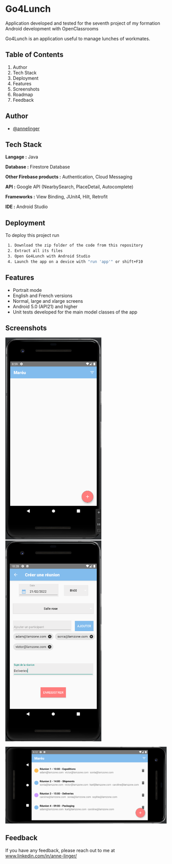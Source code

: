 # Go4Lunch
Application developed and tested for the seventh project of my formation Android development with OpenClassrooms

Go4Lunch is an application useful to manage lunches of workmates.


## Table of Contents
1. Author
2. Tech Stack
3. Deployment
4. Features
5. Screenshots
6. Roadmap
7. Feedback


## Author

- [@annelinger](https://www.github.com/annelinger)


## Tech Stack

**Langage :** Java

**Database :** Firestore Database

**Other Firebase products :** Authentication, Cloud Messaging

**API :** Google API (NearbySearch, PlaceDetail, Autocomplete)

**Frameworks :** View Binding, JUnit4, Hilt, Retrofit

**IDE :** Android Studio


## Deployment

To deploy this project run

```bash
 1. Download the zip folder of the code from this repository
 2. Extract all its files
 3. Open Go4Lunch with Android Studio
 4. Launch the app on a device with "run 'app'" or shift+F10
```


## Features

- Portrait mode
- English and French versions
- Normal, large and xlarge screens
- Android 5.0 (API21) and higher
- Unit tests developed for the main model classes of the app


## Screenshots

<img src="https://github.com/AnneLinger/Mareu/blob/704507368ad5709c7c3e4bdb870dacf05b992e53/img/Screenshot%202022-02-11%20085934.png" alt="Main activity" width="300"/>&nbsp;&nbsp;&nbsp;&nbsp;<img src="https://github.com/AnneLinger/Mareu/blob/454f38cd3ee23ffca57930ce20f0c91989c8b231/img/Screenshot%202022-02-21%20102841.png" alt="Add a meeting activity" width="300"/>

<img src="https://github.com/AnneLinger/Mareu/blob/0cea5f211d446fb102b292b543e40f9fafcce699/img/Screenshot%202022-02-11%20091301.png" alt="Meeting list - Landscape" width="600"/>


## Feedback

If you have any feedback, please reach out to me at www.linkedin.com/in/anne-linger/
